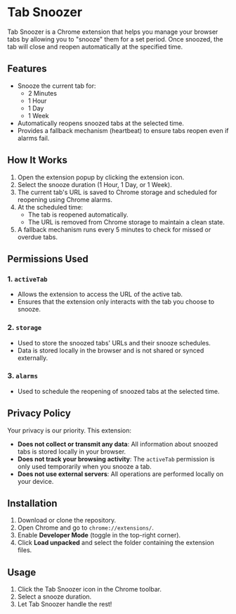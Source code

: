 # Tab Snoozer

Tab Snoozer is a Chrome extension that helps you manage your browser tabs by allowing you to "snooze" them for a set period. Once snoozed, the tab will close and reopen automatically at the specified time.

## Features
- Snooze the current tab for:
  - 2 Minutes 
  - 1 Hour
  - 1 Day
  - 1 Week
- Automatically reopens snoozed tabs at the selected time.
- Provides a fallback mechanism (heartbeat) to ensure tabs reopen even if alarms fail.

## How It Works
1. Open the extension popup by clicking the extension icon.
2. Select the snooze duration (1 Hour, 1 Day, or 1 Week).
3. The current tab's URL is saved to Chrome storage and scheduled for reopening using Chrome alarms.
4. At the scheduled time:
   - The tab is reopened automatically.
   - The URL is removed from Chrome storage to maintain a clean state.
5. A fallback mechanism runs every 5 minutes to check for missed or overdue tabs.

## Permissions Used
### 1. `activeTab`
- Allows the extension to access the URL of the active tab.
- Ensures that the extension only interacts with the tab you choose to snooze.

### 2. `storage`
- Used to store the snoozed tabs' URLs and their snooze schedules.
- Data is stored locally in the browser and is not shared or synced externally.

### 3. `alarms`
- Used to schedule the reopening of snoozed tabs at the selected time.

## Privacy Policy
Your privacy is our priority. This extension:
- **Does not collect or transmit any data**: All information about snoozed tabs is stored locally in your browser.
- **Does not track your browsing activity**: The `activeTab` permission is only used temporarily when you snooze a tab.
- **Does not use external servers**: All operations are performed locally on your device.

## Installation
1. Download or clone the repository.
2. Open Chrome and go to `chrome://extensions/`.
3. Enable **Developer Mode** (toggle in the top-right corner).
4. Click **Load unpacked** and select the folder containing the extension files.

## Usage
1. Click the Tab Snoozer icon in the Chrome toolbar.
2. Select a snooze duration.
3. Let Tab Snoozer handle the rest!
